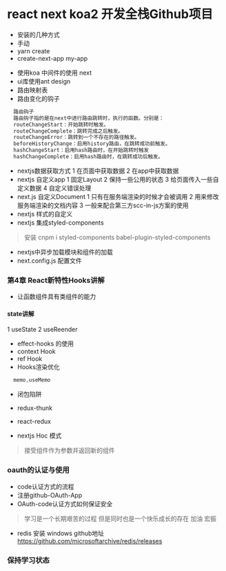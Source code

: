 # react next koa2 开发全栈Github项目
- 安装的几种方式
- 手动
- yarn create
- create-next-app my-app
+ 使用koa 中间件的使用 next
+ ui库使用ant design
+ 路由映射表
+ 路由变化的钩子
```javascript
  路由钩子
  路由钩子指的是在next中进行路由跳转时，执行的函数。分别是：
  routeChangeStart：开始跳转时触发。
  routeChangeComplete：跳转完成之后触发。
  routeChangeError：跳转到一个不存在的路径触发。
  beforeHistoryChange：启用history路由，在跳转成功前触发。
  hashChangeStart：启用hash路由时，在开始跳转时触发
  hashChangeComplete：启用hash路由时，在跳转成功后触发。
```
+ nextjs数据获取方式
1 在页面中获取数据
2 在app中获取数据
+ nextjs 自定义app
1 固定Layout 
2 保持一些公用的状态
3 给页面传入一些自定义数据
4 自定义错误处理
+ next.js 自定义Document
1 只有在服务端渲染的时候才会被调用
2 用来修改服务端渲染的文档内容
3 一般来配合第三方scc-in-js方案的使用
+ nextjs 样式的自定义
+ nextjs 集成styled-components
> 安装 cnpm i styled-components babel-plugin-styled-components
+ nextjs中异步加载模块和组件的加载
+ next.config.js 配置文件
### 第4章 React新特性Hooks讲解
+ 让函数组件具有类组件的能力
#### state讲解
1 useState
2 useReender
+ effect-hooks 的使用
+ context Hook
+ ref Hook
+ Hooks渲染优化
```javascript
  memo,useMemo 
```
+ 闭包陷阱
+ redux-thunk
+ react-redux

+ nextjs Hoc 模式
> 接受组件作为参数并返回新的组件
### oauth的认证与使用
+ code认证方式的流程
+ 注册github-OAuth-App
+ OAuth-code认证方式如何保证安全
> 学习是一个长期艰苦的过程  但是同时也是一个快乐成长的存在  加油 宏振
+ redis 安装 windows github地址  https://github.com/microsoftarchive/redis/releases
### 保持学习状态

